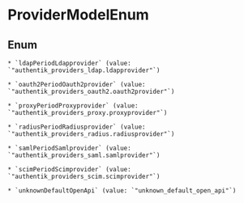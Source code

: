
# ProviderModelEnum

## Enum


    * `ldapPeriodLdapprovider` (value: `"authentik_providers_ldap.ldapprovider"`)

    * `oauth2PeriodOauth2provider` (value: `"authentik_providers_oauth2.oauth2provider"`)

    * `proxyPeriodProxyprovider` (value: `"authentik_providers_proxy.proxyprovider"`)

    * `radiusPeriodRadiusprovider` (value: `"authentik_providers_radius.radiusprovider"`)

    * `samlPeriodSamlprovider` (value: `"authentik_providers_saml.samlprovider"`)

    * `scimPeriodScimprovider` (value: `"authentik_providers_scim.scimprovider"`)

    * `unknownDefaultOpenApi` (value: `"unknown_default_open_api"`)



